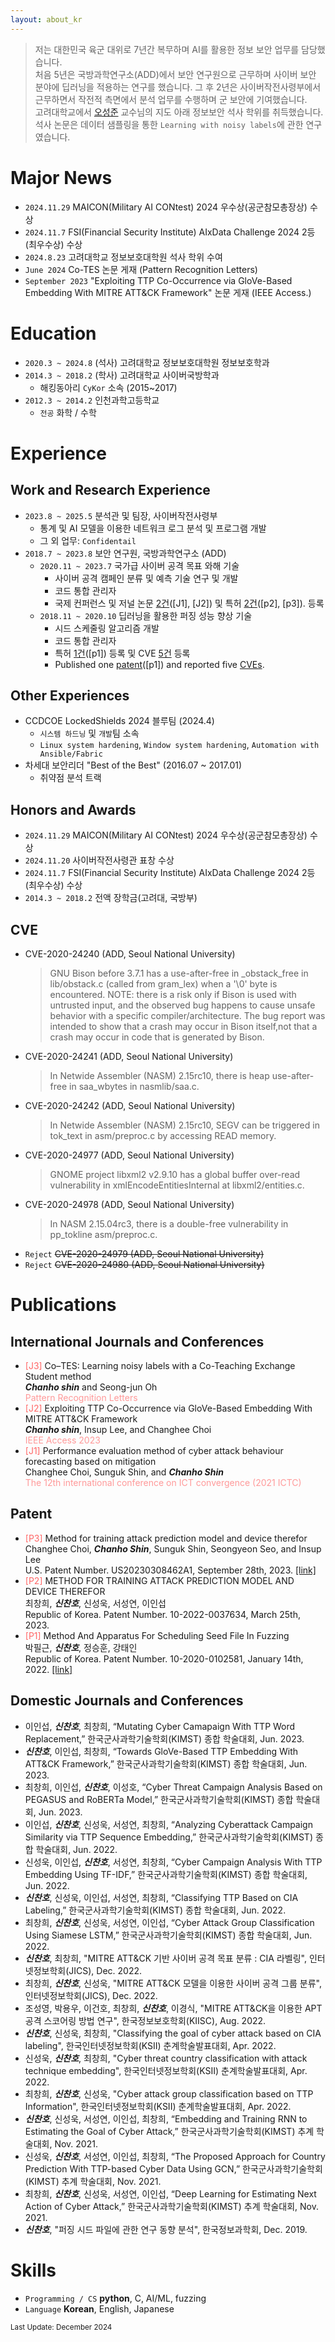 ```yaml
---
layout: about_kr
---
```


> 저는 대한민국 육군 대위로 7년간 복무하며 AI를 활용한 정보 보안 업무를 담당했습니다.  
> 처음 5년은 국방과학연구소(ADD)에서 보안 연구원으로 근무하며 사이버 보안 분야에 딥러닝을 적용하는 연구를 했습니다.
> 그 후 2년은 사이버작전사령부에서 근무하면서 작전적 측면에서 분석 업무를 수행하며 군 보안에 기여했습니다.  
> 고려대학교에서 [오성준](https://scholar.google.co.kr/citations?user=ebq6ex0AAAAJ) 교수님의 지도 아래 정보보안 석사 학위를 취득했습니다.
> 석사 논문은 데이터 샘플링을 통한 `Learning with noisy labels`에 관한 연구였습니다.


# Major News

- `2024.11.29` MAICON(Military AI CONtest) 2024 우수상(공군참모총장상) 수상
- `2024.11.7` FSI(Financial Security Institute) AIxData Challenge 2024 2등(최우수상) 수상
- `2024.8.23` 고려대학교 정보보호대학원 석사 학위 수여
- `June 2024` Co-TES 논문 게재 (Pattern Recognition Letters)
- `September 2023` "Exploiting TTP Co-Occurrence via GloVe-Based Embedding With MITRE ATT&CK Framework" 논문 게재 (IEEE Access.)

# Education

- `2020.3 ~ 2024.8` (석사) 고려대학교 정보보호대학원 정보보호학과 
- `2014.3 ~ 2018.2` (학사) 고려대학교 사이버국방학과 
    - 해킹동아리 `CyKor` 소속 (2015~2017)
- `2012.3 ~ 2014.2` 인천과학고등학교 
    - `전공` 화학 / 수학

# Experience
## Work and Research Experience

- `2023.8 ~ 2025.5` 분석관 및 팀장, 사이버작전사령부
  - 통계 및 AI 모델을 이용한 네트워크 로그 분석 및 프로그램 개발
  - 그 외 업무: `Confidentail` 
- `2018.7 ~ 2023.8` 보안 연구원, 국방과학연구소 (ADD)
  - `2020.11 ~ 2023.7` 국가급 사이버 공격 목표 와해 기술
    - 사이버 공격 캠페인 분류 및 예측 기술 연구 및 개발  
    - 코드 통합 관리자
    - 국제 컨퍼런스 및 저널 논문 [2건](#publications)([J1], [J2]) 및 특허 [2건](#patent)([p2], [p3]). 등록
  - `2018.11 ~ 2020.10` 딥러닝을 활용한 퍼징 성능 향상 기술
    - 시드 스케줄링 알고리즘 개발
    - 코드 통합 관리자
    - 특허 [1건](#patent)([p1]) 등록 및 CVE [5건](#cve) 등록
    - Published one [patent](#patent)([p1]) and reported five [CVEs](#cve).

## Other Experiences
- CCDCOE LockedShields 2024 블루팀 (2024.4)
  - `시스템 하드닝` 및 `개발`팀 소속
  - `Linux system hardening`, `Window system hardening`, `Automation with Ansible/Fabric`
- 차세대 보안리더 "Best of the Best" (2016.07 ~ 2017.01)
  - 취약점 분석 트랙

## Honors and Awards
- `2024.11.29` MAICON(Military AI CONtest) 2024 우수상(공군참모총장상) 수상
- `2024.11.20` 사이버작전사령관 표창 수상
- `2024.11.7` FSI(Financial Security Institute) AIxData Challenge 2024 2등(최우수상) 수상
- `2014.3 ~ 2018.2` 전액 장학금(고려대, 국방부)

## CVE
- CVE-2020-24240 (ADD, Seoul National University)
    >GNU Bison before 3.7.1 has a use-after-free in _obstack_free in lib/obstack.c (called from gram_lex) when a '\0' byte is encountered. NOTE: there is a risk only if Bison is used with untrusted input, and the observed bug happens to cause unsafe behavior with a specific compiler/architecture. The bug report was intended to show that a crash may occur in Bison itself,not that a crash may occur in code that is generated by Bison.
- CVE-2020-24241 (ADD, Seoul National University)
    >In Netwide Assembler (NASM) 2.15rc10, there is heap use-after-free in saa_wbytes in nasmlib/saa.c.
- CVE-2020-24242 (ADD, Seoul National University)
    >In Netwide Assembler (NASM) 2.15rc10, SEGV can be triggered in tok_text in asm/preproc.c by accessing READ memory.
- CVE-2020-24977 (ADD, Seoul National University)
    >GNOME project libxml2 v2.9.10 has a global buffer over-read vulnerability in xmlEncodeEntitiesInternal at libxml2/entities.c.
- CVE-2020-24978 (ADD, Seoul National University)
    >In NASM 2.15.04rc3, there is a double-free vulnerability in pp_tokline asm/preproc.c.
- ```Reject``` ~~CVE-2020-24979 (ADD, Seoul National University)~~
- ```Reject``` ~~CVE-2020-24980 (ADD, Seoul National University)~~


# Publications
## International Journals and Conferences
- <span style="color:#FF6666">[J3]</span> Co–TES: Learning noisy labels with a Co-Teaching Exchange Student method  
  ***Chanho shin*** and Seong-jun Oh  
  <span style="color:#FF9999">Pattern Recognition Letters</span>
- <span style="color:#FF6666">[J2]</span> Exploiting TTP Co-Occurrence via GloVe-Based Embedding With MITRE ATT&CK Framework  
  ***Chanho shin***, Insup Lee, and Changhee Choi  
  <span style="color:#FF9999">IEEE Access 2023</span>
- <span style="color:#FF6666">[J1]</span> Performance evaluation method of cyber attack behaviour forecasting based on mitigation  
  Changhee Choi, Sunguk Shin, and ***Chanho Shin***  
  <span style="color:#FF9999">The 12th international conference on ICT convergence (2021 ICTC)</span>

## Patent

- <span style="color:#FF6666">[P3]</span> Method for training attack prediction model and device therefor  
    Changhee Choi, ***Chanho Shin***, Sunguk Shin, Seongyeon Seo, and Insup Lee  
    U.S. Patent Number. US20230308462A1, September 28th, 2023. [[link]](https://patents.google.com/patent/US20230308462A1/en)  
- <span style="color:#FF6666">[P2]</span> METHOD FOR TRAINING ATTACK PREDICTION MODEL AND DEVICE THEREFOR  
    최창희, ***신찬호***, 신성욱, 서성연, 이인섭  
    Republic of Korea. Patent Number. 10-2022-0037634, March 25th, 2023.  
- <span style="color:#FF6666">[P1]</span> Method And Apparatus For Scheduling Seed File In Fuzzing  
    박필근, ***신찬호***, 정승훈, 강태인  
    Republic of Korea. Patent Number. 10-2020-0102581, January 14th, 2022. [[link]](https://doi.org/10.8080/1020200102581)

## Domestic Journals and Conferences

- 이인섭, ***신찬호***, 최창희, “Mutating Cyber Camapaign With TTP Word Replacement,” 한국군사과학기술학회(KIMST) 종합 학술대회, Jun. 2023.
- ***신찬호***, 이인섭, 최창희, “Towards GloVe-Based TTP Embedding With ATT&CK Framework,” 한국군사과학기술학회(KIMST) 종합 학술대회, Jun. 2023.
- 최창희, 이인섭, ***신찬호***, 이성호, “Cyber Threat Campaign Analysis Based on PEGASUS and RoBERTa Model,” 한국군사과학기술학회(KIMST) 종합 학술대회, Jun. 2023.
- 이인섭, ***신찬호***, 신성욱, 서성연, 최창희, “Analyzing Cyberattack Campaign Similarity via TTP Sequence Embedding,” 한국군사과학기술학회(KIMST) 종합 학술대회, Jun. 2022.
- 신성욱, 이인섭, ***신찬호***, 서성연, 최창희, “Cyber Campaign Analysis With TTP Embedding Using TF-IDF,” 한국군사과학기술학회(KIMST) 종합 학술대회, Jun. 2022.
- ***신찬호***, 신성욱, 이인섭, 서성연, 최창희, “Classifying TTP Based on CIA Labeling,” 한국군사과학기술학회(KIMST) 종합 학술대회, Jun. 2022.
- 최창희, ***신찬호***, 신성욱, 서성연, 이인섭, “Cyber Attack Group Classification Using Siamese LSTM,” 한국군사과학기술학회(KIMST) 종합 학술대회, Jun. 2022.
- ***신찬호***, 최창희, "MITRE ATT&CK 기반 사이버 공격 목표 분류 : CIA 라벨링", 인터넷정보학회(JICS), Dec. 2022. 
- 최창희, ***신찬호***, 신성욱, "MITRE ATT&CK 모델을 이용한 사이버 공격 그룹 분류", 인터넷정보학회(JICS), Dec. 2022.
- 조성영, 박용우, 이건호, 최창희, ***신찬호***, 이경식, "MITRE ATT&CK을 이용한 APT 공격 스코어링 방법 연구", 한국정보보호학회(KIISC), Aug. 2022.
- ***신찬호***, 신성욱, 최창희, "Classifying the goal of cyber attack based on CIA labeling", 한국인터넷정보학회(KSII) 춘계학술발표대회, Apr. 2022.
- 신성욱, ***신찬호***, 최창희, "Cyber threat country classification with attack technique embedding", 한국인터넷정보학회(KSII) 춘계학술발표대회, Apr. 2022.
- 최창희, ***신찬호***, 신성욱, "Cyber attack group classification based on TTP Information", 한국인터넷정보학회(KSII) 춘계학술발표대회, Apr. 2022.
- ***신찬호***, 신성욱, 서성연, 이인섭, 최창희, “Embedding and Training RNN to Estimating the Goal of Cyber Attack,” 한국군사과학기술학회(KIMST) 추계 학술대회, Nov. 2021.
- 신성욱, ***신찬호***, 서성연, 이인섭,  최창희, “The Proposed Approach for Country Prediction With TTP-based Cyber Data Using GCN,” 한국군사과학기술학회(KIMST) 추계 학술대회, Nov. 2021.
- 최창희, ***신찬호***, 신성욱, 서성연, 이인섭, “Deep Learning for Estimating Next Action of Cyber Attack,” 한국군사과학기술학회(KIMST) 추계 학술대회, Nov. 2021.
- ***신찬호***, "퍼징 시드 파일에 관한 연구 동향 분석", 한국정보과학회, Dec. 2019.


# Skills

- ```Programming / CS```  **python**, C, AI/ML, fuzzing
- ```Language``` **Korean**, English, Japanese


<small> Last Update: December 2024 </small>

